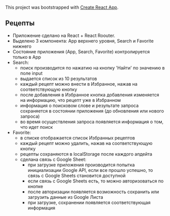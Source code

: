 This project was bootstrapped with [Create React App](https://github.com/facebook/create-react-app).

## Рецепты

- Приложение сделано на React + React Roouter.
- Выделено 3 компонента: App верхнего уровня, Search и Favorite нижнего
- Состояние приложения (App, Search, Favorite) контролируется только в App
- Search:
    - поиск производится по нажатию на кнопку 'Найти' по значению в поле input
    - выдается список из 10 результатов
    - каждый рецепт можно внести в Избранное, нажав на соответствующую кнопку
    - после добавления в Избранное кнопка добавления изменяется на информацию, что рецепт уже в Избранном
    - информация о поисковом слове и результате запроса сохраняется в состоянии приложения (до обновления или нового запроса)
    - во время осуществления запроса появляется информация о том, что идет поиск
- Favorite:
    - в списке отображается список Избранных рецептов
    - каждый рецепт можно удалить, нажав на соответствующую кнопку
    - рецепты сохраняются в localStorage после каждого апдейта
    - сделана связь с Google Sheet:
        - при загрузке приложения производится попытка инициализации Google API, если все прошло успешно,
         то связь с Google Sheets становится доступной
        - если связь с Google Sheets есть, то можно авторизоваться по кнопке
        - после авторизации появляется возможность сохранить или загрузить данные из Google Листа
        - при загрузке, сохранении появляется соответствующая информация